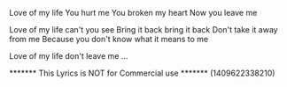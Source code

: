 Love of my life
You hurt me
You broken my heart
Now you leave me

Love of my life can't you see
Bring it back bring it back
Don't take it away from me
Because you don't know what it means to me

Love of my life don't leave me
...

******* This Lyrics is NOT for Commercial use *******
(1409622338210)